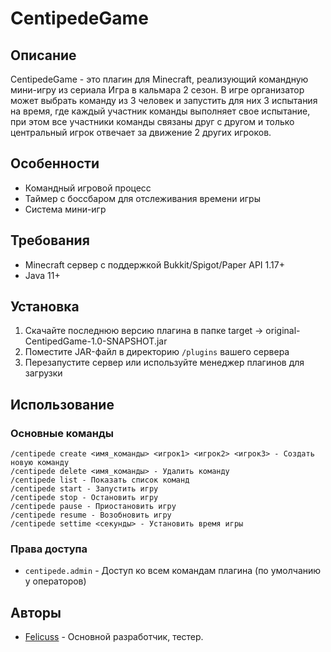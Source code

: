 # CentipedeGame

## Описание
CentipedeGame - это плагин для Minecraft, реализующий командную мини-игру из сериала Игра в кальмара 2 сезон. В игре организатор может выбрать команду из 3 человек и запустить для них 3 испытания на время, где каждый участник команды выполняет свое испытание, при этом все участники команды связаны друг с другом и только центральный игрок отвечает за движение 2 других игроков.

## Особенности
- Командный игровой процесс
- Таймер с боссбаром для отслеживания времени игры
- Система мини-игр

## Требования
- Minecraft сервер с поддержкой Bukkit/Spigot/Paper API 1.17+
- Java 11+

## Установка
1. Скачайте последнюю версию плагина в папке target -> original-CentipedGame-1.0-SNAPSHOT.jar
2. Поместите JAR-файл в директорию `/plugins` вашего сервера
3. Перезапустите сервер или используйте менеджер плагинов для загрузки

## Использование

### Основные команды
```
/centipede create <имя_команды> <игрок1> <игрок2> <игрок3> - Создать новую команду
/centipede delete <имя_команды> - Удалить команду
/centipede list - Показать список команд
/centipede start - Запустить игру
/centipede stop - Остановить игру
/centipede pause - Приостановить игру
/centipede resume - Возобновить игру
/centipede settime <секунды> - Установить время игры
```

### Права доступа
- `centipede.admin` - Доступ ко всем командам плагина (по умолчанию у операторов)

## Авторы
- [Felicuss](https://github.com/Felicuss) - Основной разработчик, тестер.
